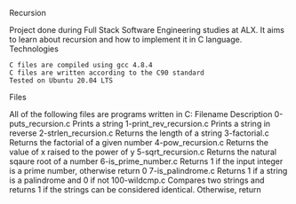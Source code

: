 Recursion

Project done during Full Stack Software Engineering studies at ALX. 
It aims to learn about recursion and how to implement it in C language.
Technologies

    C files are compiled using gcc 4.8.4
    C files are written according to the C90 standard
    Tested on Ubuntu 20.04 LTS

Files

All of the following files are programs written in C:
Filename				Description
0-puts_recursion.c		Prints a string
1-print_rev_recursion.c		Prints a string in reverse
2-strlen_recursion.c		Returns the length of a string
3-factorial.c			Returns the factorial of a given number
4-pow_recursion.c		Returns the value of x raised to the power of y
5-sqrt_recursion.c		Returns the natural sqaure root of a number
6-is_prime_number.c		Returns 1 if the input integer is a prime number, otherwise return 0
7-is_palindrome.c		Returns 1 if a string is a palindrome and 0 if not
100-wildcmp.c			Compares two strings and returns 1 if the strings can be considered identical. Otherwise, return
